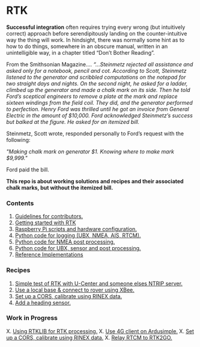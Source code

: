 # RTK
**Successful integration** often requires trying every wrong (but intuitively correct) approach before serendipitously landing on the counter-intuitive way the thing will work. In hindsight, there was normally some hint as to how to do things, somewhere in an obscure manual, written in an unintelligible way, in a chapter titled “Don’t Bother Reading”.

From the Smithsonian Magazine….
*“...Steinmetz rejected all assistance and asked only for a notebook, pencil and cot. According to Scott, Steinmetz listened to the generator and scribbled computations on the notepad for two straight days and nights. On the second night, he asked for a ladder, climbed up the generator and made a chalk mark on its side. Then he told Ford’s sceptical engineers to remove a plate at the mark and replace sixteen windings from the field coil. They did, and the generator performed to perfection. Henry Ford was thrilled until he got an invoice from General Electric in the amount of $10,000. Ford acknowledged Steinmetz’s success but balked at the figure. He asked for an itemized bill.*

Steinmetz, Scott wrote, responded personally to Ford’s request with the following:

*"Making chalk mark on generator $1. 
Knowing where to make mark $9,999."*

Ford paid the bill.

__This repo is about working solutions and recipes and their associated chalk marks, but without the itemized bill.__

### Contents
1. [Guidelines for contributors.](https://github.com/IOTECH-Donegal/Netiquette)
2. [Getting started with RTK](https://github.com/IOTECH-Donegal/RTK/blob/main/docs/gettingstarted.md)
3. [Raspberry Pi scripts and hardware configuration.](https://github.com/IOTECH-Donegal/Raspbian)
4. [Python code for logging (UBX, NMEA, AIS, RTCM).](https://github.com/IOTECH-Donegal/Logger21)
5. [Python code for NMEA post processing.](https://github.com/IOTECH-Donegal/PostProcessor)
6. [Python code for UBX, sensor and post processing.](https://github.com/IOTECH-Donegal/UBlox)
7. [Reference Implementations](https://github.com/IOTECH-Donegal/RTK/blob/main/docs/reference_implementation.md)

### Recipes
1. [Simple test of RTK with U-Center and someone elses NTRIP server.](https://github.com/IOTECH-Donegal/RTK/tree/main/Recipe1/readme.md)
2. [Use a local base & connect to rover using XBee.](https://github.com/IOTECH-Donegal/RTK/tree/main/Recipe2/readme.md)
3. [Set up a CORS, calibrate using RINEX data.](https://github.com/IOTECH-Donegal/RTK/tree/main/Recipe3/readme.md)
4. [Add a heading sensor.](https://github.com/IOTECH-Donegal/RTK/tree/main/Recipe4/readme.md)

### Work in Progress
X. [Using RTKLIB for RTK processing.](https://github.com/IOTECH-Donegal/RTK/tree/main/Recipe2/readme.md)
X. [Use 4G client on Ardusimple.](https://github.com/IOTECH-Donegal/RTK/tree/main/Recipe3/readme.md)
X. [Set up a CORS, calibrate using RINEX data.](https://github.com/IOTECH-Donegal/RTK/tree/main/Recipe5/readme.md)
X. [Relay RTCM to RTK2GO.](https://github.com/IOTECH-Donegal/RTK/tree/main/Recipe6/readme.md)
